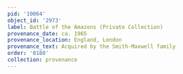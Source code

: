 ```yaml
---
pid: '10064'
object_id: '2973'
label: Battle of the Amazons (Private Collection)
provenance_date: ca. 1965
provenance_location: England, London
provenance_text: Acquired by the Smith-Maxwell family
order: '0188'
collection: provenance
---
```

